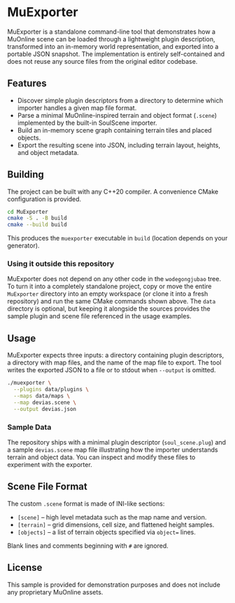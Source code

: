 # MuExporter

MuExporter is a standalone command-line tool that demonstrates how a MuOnline scene can be
loaded through a lightweight plugin description, transformed into an in-memory world
representation, and exported into a portable JSON snapshot. The implementation is entirely
self-contained and does not reuse any source files from the original editor codebase.

## Features

* Discover simple plugin descriptors from a directory to determine which importer handles a
  given map file format.
* Parse a minimal MuOnline-inspired terrain and object format (``.scene``) implemented by the
  built-in SoulScene importer.
* Build an in-memory scene graph containing terrain tiles and placed objects.
* Export the resulting scene into JSON, including terrain layout, heights, and object metadata.

## Building

The project can be built with any C++20 compiler. A convenience CMake configuration is provided.

```bash
cd MuExporter
cmake -S . -B build
cmake --build build
```

This produces the ``muexporter`` executable in ``build`` (location depends on your generator).

### Using it outside this repository

MuExporter does not depend on any other code in the ``wodegongjubao`` tree. To turn it into a
completely standalone project, copy or move the entire ``MuExporter`` directory into an empty
workspace (or clone it into a fresh repository) and run the same CMake commands shown above. The
``data`` directory is optional, but keeping it alongside the sources provides the sample plugin and
scene file referenced in the usage examples.

## Usage

MuExporter expects three inputs: a directory containing plugin descriptors, a directory with map
files, and the name of the map file to export. The tool writes the exported JSON to a file or to
stdout when ``--output`` is omitted.

```bash
./muexporter \
  --plugins data/plugins \
  --maps data/maps \
  --map devias.scene \
  --output devias.json
```

### Sample Data

The repository ships with a minimal plugin descriptor (``soul_scene.plug``) and a sample
``devias.scene`` map file illustrating how the importer understands terrain and object data. You
can inspect and modify these files to experiment with the exporter.

## Scene File Format

The custom ``.scene`` format is made of INI-like sections:

* ``[scene]`` – high level metadata such as the map name and version.
* ``[terrain]`` – grid dimensions, cell size, and flattened height samples.
* ``[objects]`` – a list of terrain objects specified via ``object=`` lines.

Blank lines and comments beginning with ``#`` are ignored.

## License

This sample is provided for demonstration purposes and does not include any proprietary MuOnline
assets.
